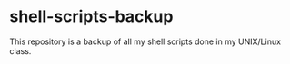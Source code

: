 # shell-scripts-backup
This repository is a backup of all my shell scripts done in my UNIX/Linux class. 
